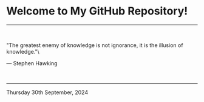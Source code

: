 # Welcome to My GitHub Repository!

---

<br>

"The greatest enemy of knowledge is not ignorance, it is the illusion of knowledge."\

― Stephen Hawking
 
</br>

---
Thursday 30th September, 2024
